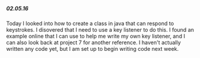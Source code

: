 ##### 02.05.16
Today I looked into how to create a class in java that can respond to keystrokes. I disovered that I need to use a key listener to do this. I found an example online that I can use to help me write my own key listener, and I can also look back at project 7 for another reference. I haven't actually written any code yet, but I am set up to begin writing code next week.